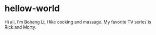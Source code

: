 # hellow-world

Hi all,
I'm Bohang Li, I like cooking and massage.
My favorite TV series is Rick and Morty.
